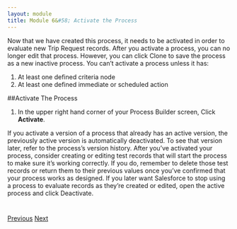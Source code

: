 ```yaml
---
layout: module
title: Module 6&#58; Activate the Process 
---
```


Now that we have created this process, it needs to be activated in order to evaluate new Trip Request records. 
After you activate a process, you can no longer edit that process. However, you can click Clone to save the process as a new inactive process.
You can’t activate a process unless it has:

1. At least one defined criteria node
2. At least one defined immediate or scheduled action


##Activate The Process

1. In the upper right hand corner of your Process Builder screen, Click **Activate**.



If you activate a version of a process that already has an active version, the previously active version is automatically deactivated. To see that version later, refer to the process’s version history.
After you’ve activated your process, consider creating or editing test records that will start the process to make sure it’s working correctly. If you do, remember to delete those test records or return them to their previous values once you’ve confirmed that your process works as designed.
If you later want Salesforce to stop using a process to evaluate records as they’re created or edited, open the active process and click Deactivate.



<div class="row" style="margin-top:40px;">
<div class="col-sm-12">
<a href="create-contactlist-component.html" class="btn btn-default"><i class="glyphicon glyphicon-chevron-left"></i> Previous</a>
<a href="create-contactdetails-component.html" class="btn btn-default pull-right">Next <i class="glyphicon glyphicon-chevron-right"></i></a>
</div>
</div>
